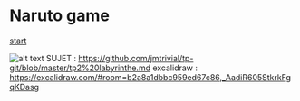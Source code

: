 # Naruto game

[start](konoha.md)

![alt text](https://www.google.com/url?sa=i&url=https%3A%2F%2Fwallpapers.com%2Fsasuke-vs-naruto-pictures&psig=AOvVaw2BKGOiR5DxYfqXjEUL6jxt&ust=1760453891619000&source=images&cd=vfe&opi=89978449&ved=0CBIQjRxqFwoTCKDkq9i4oZADFQAAAAAdAAAAABAE)
SUJET : 
https://github.com/jmtrivial/tp-git/blob/master/tp2%20labyrinthe.md
excalidraw : https://excalidraw.com/#room=b2a8a1dbbc959ed67c86,_AadiR605StkrkFgqKDasg
